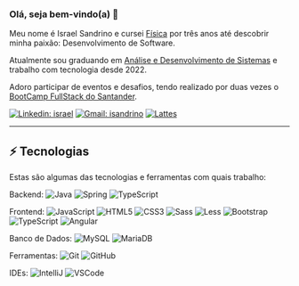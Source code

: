 ### Olá, seja bem-vindo(a) 👋

Meu nome é Israel Sandrino e cursei [Física](https://www3.unicentro.br/cursos/fisica/) por três anos até descobrir minha paixão: Desenvolvimento de Software.

Atualmente sou graduando em [Análise e Desenvolvimento de Sistemas](https://www.unipar.br/graduacao/analise-desenvolvimento-sistemas/) e trabalho com tecnologia desde 2022. 

Adoro participar de eventos e desafios, tendo realizado por duas vezes o [BootCamp FullStack do Santander](https://app.santanderopenacademy.com/pt-BR/program/bolsas-santander-santander-bootcamp-2023).


[![Linkedin: israel](https://img.shields.io/badge/-Linkedin-blue?style=flat-square&logo=Linkedin&logoColor=white&link=https://www.linkedin.com/in/isandrino/)](https://www.linkedin.com/in/isandrino/)
[![Gmail: isandrino](https://img.shields.io/badge/Gmail-D14836?style=flat-square&logo=gmail&logoColor=white)](mailto:isandrino99@gmail.com)
[![Lattes](https://img.shields.io/badge/Lattes-326C99?style=flat-square&logo=read.cv)](http://lattes.cnpq.br/5372539081598131)
____

## ⚡ Tecnologias

Estas são algumas das tecnologias e ferramentas com quais trabalho:

Backend: 
![Java](https://img.shields.io/badge/-Java-007396?style=flat-square&logo=java)
![Spring](https://img.shields.io/badge/-Spring-6DB33F?style=flat-square&logo=spring&logoColor=white)
![TypeScript](https://img.shields.io/badge/-TypeScript-007ACC?style=flat-square&logo=typescript&logoColor=white)

Frontend:
![JavaScript](https://img.shields.io/badge/-JavaScript-black?style=flat-square&logo=javascript)
![HTML5](https://img.shields.io/badge/-HTML5-E34F26?style=flat-square&logo=html5&logoColor=white)
![CSS3](https://img.shields.io/badge/-CSS3-1572B6?style=flat-square&logo=css3)
![Sass](https://img.shields.io/badge/-Sass-CC6699?style=flat-square&logo=sass&logoColor=white)
![Less](https://img.shields.io/badge/-Less-1D365D?style=flat-square&logo=less&logoColor=white)
![Bootstrap](https://img.shields.io/badge/-Bootstrap-563D7C?style=flat-square&logo=bootstrap)
![TypeScript](https://img.shields.io/badge/-TypeScript-007ACC?style=flat-square&logo=typescript&logoColor=white)
![Angular](https://img.shields.io/badge/-Angular-DD0031?style=flat-square&logo=angular)

Banco de Dados:
![MySQL](https://img.shields.io/badge/-MySQL-4479A1?style=flat-square&logo=mysql&logoColor=white)
![MariaDB](https://img.shields.io/badge/MariaDB-003545?style=flat-square&logo=mariadb&logoColor=white)

Ferramentas:
![Git](https://img.shields.io/badge/-Git-black?style=flat-square&logo=git)
![GitHub](https://img.shields.io/badge/-GitHub-181717?style=flat-square&logo=github)

IDEs:
![IntelliJ](https://img.shields.io/badge/-IntelliJ%20IDEA-black?style=flat-square&logo=intellij-idea&logoColor=white)
![VSCode](https://img.shields.io/badge/-VSCode-007ACC?style=flat-square&logo=visual-studio-code&logoColor=white)
